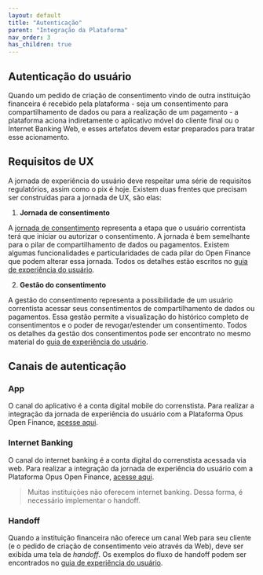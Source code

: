 ```yaml
---
layout: default
title: "Autenticação"
parent: "Integração da Plataforma"
nav_order: 3
has_children: true
---
```


## Autenticação do usuário

Quando um pedido de criação de consentimento vindo de outra instituição financeira é recebido pela plataforma - seja um consentimento para compartilhamento de dados ou para a realização de um pagamento - a plataforma aciona indiretamente o aplicativo móvel do cliente final ou o Internet Banking Web, e esses artefatos devem estar preparados para tratar esse acionamento.

## Requisitos de UX

A jornada de experiência do usuário deve respeitar uma série de requisitos regulatórios, assim como o pix é hoje. Existem duas frentes que precisam ser construídas para a jornada de UX, são elas: 

1. **Jornada de consentimento**

A [jornada de consentimento](../../../Open-Finance-Brasil/JornadaConsentimento/OFB-JornadaConsentimento.md) representa a etapa que o usuário correntista terá que iniciar ou autorizar o consentimento. A jornada é bem semelhante para o pilar de compartilhamento de dados ou pagamentos. Existem algumas funcionalidades e particularidades de cada pilar do Open Finance que podem alterar essa jornada. Todos os detalhes estão escritos no [guia de experiência do usuário](https://openfinancebrasil.atlassian.net/wiki/spaces/OF/pages/17378535/Guia+de+Experi+ncia+do+Usu+rio).

2. **Gestão do consentimento**

A gestão do consentimento representa a possibilidade de um usuário correntista acessar seus consentimentos de compartilhamento de dados ou pagamentos. Essa gestão permite a visualização do histórico completo de consentimentos e o poder de revogar/estender um consentimento. Todos os detalhes da gestão dos consentimentos pode ser encontrato no mesmo material do [guia de experiência do usuário](https://openfinancebrasil.atlassian.net/wiki/spaces/OF/pages/17378535/Guia+de+Experi+ncia+do+Usu+rio).

## Canais de autenticação

### App

O canal do aplicativo é a conta digital mobile do correnstista. Para realizar a integração da jornada de experiência do usuário com a Plataforma Opus Open Finance, [acesse aqui](./consentimento/app2as/readme.md).

### Internet Banking

O canal do internet banking é a conta digital do correnstista acessada via web. Para realizar a integração da jornada de experiência do usuário com a Plataforma Opus Open Finance, [acesse aqui](./consentimento/web2as/readme.md).

> Muitas instituições não oferecem internet banking. Dessa forma, é necessário implementar o handoff.

### Handoff

Quando a instituição financeira não oferece um canal Web para seu cliente (e o pedido de criação de consentimento veio através da Web), deve ser exibida uma tela de *handoff*. Os exemplos do fluxo de handoff podem ser encontrados no [guia de experiência do usuário](https://openfinancebrasil.atlassian.net/wiki/spaces/OF/pages/17378535/Guia+de+Experi+ncia+do+Usu+rio).
